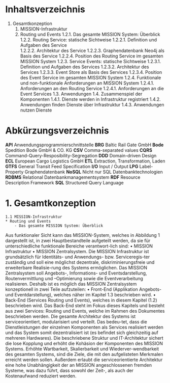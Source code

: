 
Inhaltsverzeichnis
==================

1. Gesamtkonzeption
    1. MISSION-Infrastruktur
    2. Routing und Events
        1.2.1. Das gesamte MISSION System: Überblick
        1.2.2. Routing Service: statische Sichtweise
            1.2.2.1. Definition und Aufgaben des Service	
            1.2.2.2. Architektur des Service
            1.2.2.3. Graphendatenbank Neo4j als Basis des Service
            1.2.2.4. Position des Routing Service im gesamten MISSION System
        1.2.3. Service Events: statische Sichtweise
            1.2.3.1. Definition und Aufgaben des Services
            1.2.3.2. Architektur des Services
            1.2.3.3. Event Store als Basis des Services
            1.2.3.4. Position des Event Service im gesamten MISSION System
        1.2.4. Funktionale und non-funktionale Anforderungen an MISSION System
            1.2.4.1. Anforderungen an den Routing Service
            1.2.4.1. Anforderungen an die Event Services
    1.3. Anwendungen
    1.4. Zusammenspiel der Komponenten
        1.4.1. Dienste werden in Infrastruktur registriert
        1.4.2. Anwendungen finden Dienste über Infrastruktur
        1.4.3. Anwendungen nutzen Dienste

Abkürzungsverzeichnis
=====================

   __API__     Anwendungsprogrammierschnittstelle
    **BRG**		Baltic Rail Gate GmbH
    **Bode**	Spedition Bode GmbH & CO. KG
    **CSV**		Comma-separated values
    **CQRS**	Command-Query-Resposibility-Segregation
    **DDD**		Domain-driven Design
    **ECL**		European Cargo Logistics GmbH
    **ETL**		Extraction, Transformation, Laden
    **GTFS**	General Transit Feed Specification
    **I/O**		Input / Output
    **LPG**		Label-Property Graphendatenbank
    **NoSQL**	Nicht nur SQL Datenbanktechnologien
    **RDBMS**	Relational Datenbankmanagementsystem
    **RDF**		Resource Description Framework
    **SQL**		Structured Query Language

# 1. Gesamtkonzeption
    1.1 MISSION-Infrastruktur
    * Routing und Events
        - Das gesamte MISSION System: Überblick
Aus funktionaler Sicht kann das MISSION-System, welches in Abbildung 1 dargestellt ist, in zwei Hauptbestandteile aufgeteilt werden, da sie für unterschiedliche funktionale Bereiche verantwort-lich sind:
•	MISSION Infrastruktur
•	MISSION Zentralsystem.
Die MISSION Infrastruktur ist grundsätzlich für Identitäts- und Anwendungs- bzw. Serviceregis-ter zuständig und soll eine möglichst dezentrale, diskriminierungsfreie und erweiterbare Realisie-rung des Systems ermöglichen. Das MISSION Zentralsystem soll Angebots-, Informations- und Eventsdarstellung, Routenvermittlung und –Optimierung sowie die Eventverarbeitung realisieren.
Deshalb ist es möglich das MISSION Zentralsystem konzeptionell in zwei Teile aufzuteilen:
•	Front-End (Applikation  Angebots- und Eventdarstellung), welches näher im Kapitel 1.3 beschrieben wird.
•	Back-End (Services Routing und Events), welches in diesem Kapitel (1.2) beschrieben wird.
Das Back-End steht im Fokus dieses Kapitels und besteht aus zwei Services: Routing und Events, welche im Rahmen des Dokumentes beschrieben werden.
Die gesamte Architektur des Systems ist serviceorientiert, modularisiert und verteilt. Das bedeu-tet, dass die Dienstleistungen der einzelnen Komponenten als Services realisiert werden und das System somit dezentralisiert ist (es befindet sich gleichzeitig auf mehreren Hardwares).
Die beschriebene Struktur und IT-Architektur sichert die lose Kopplung und erhöht die Kohäsion der Komponenten des MISSION Systems. Erhöhte Wartbarkeit, Skalierbarkeit und Wiederver-wendbarkeit des gesamten Systems, sind die Ziele, die mit den aufgelisteten Merkmalen erreicht werden sollen. Außerdem erlaubt die serviceorientierte Architektur eine hohe Unabhängigkeit der an MISSION angeschlossenen fremden Systeme, was dazu führt, dass sowohl der Zeit-, als auch der Kostenaufwand reduziert  werden.
